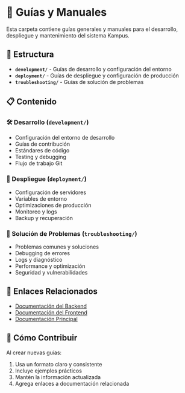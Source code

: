 # 📖 Guías y Manuales

Esta carpeta contiene guías generales y manuales para el desarrollo, despliegue y mantenimiento del sistema Kampus.

## 📁 Estructura

- **`development/`** - Guías de desarrollo y configuración del entorno
- **`deployment/`** - Guías de despliegue y configuración de producción
- **`troubleshooting/`** - Guías de solución de problemas

## 📋 Contenido

### 🛠️ Desarrollo (`development/`)
- Configuración del entorno de desarrollo
- Guías de contribución
- Estándares de código
- Testing y debugging
- Flujo de trabajo Git

### 🚀 Despliegue (`deployment/`)
- Configuración de servidores
- Variables de entorno
- Optimizaciones de producción
- Monitoreo y logs
- Backup y recuperación

### 🔧 Solución de Problemas (`troubleshooting/`)
- Problemas comunes y soluciones
- Debugging de errores
- Logs y diagnóstico
- Performance y optimización
- Seguridad y vulnerabilidades

## 🔗 Enlaces Relacionados

- [Documentación del Backend](../backend/README.md)
- [Documentación del Frontend](../frontend/README.md)
- [Documentación Principal](../README.md)

## 📝 Cómo Contribuir

Al crear nuevas guías:
1. Usa un formato claro y consistente
2. Incluye ejemplos prácticos
3. Mantén la información actualizada
4. Agrega enlaces a documentación relacionada 